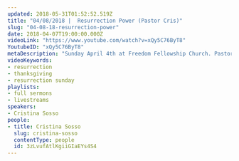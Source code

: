 ```yaml
---
updated: 2018-05-31T01:52:52.519Z
title: "04/08/2018 |  Resurrection Power (Pastor Cris)"
slug: "04-08-18-resurrection-power"
date: 2018-04-07T19:00:00.000Z
videoLink: "https://www.youtube.com/watch?v=xQy5C76ByT8"
YoutubeID: "xQy5C76ByT8"
metaDescription: "Sunday April 4th at Freedom Fellowship Church. Pastor Cris talks about the resurrection power we have in Jesus Christ."
videoKeywords:
- resurrection
- thanksgiving
- resurrection sunday
playlists:
- full sermons
- livestreams
speakers:
- Cristina Sosso
people:
- title: Cristina Sosso
  slug: cristina-sosso
  contentType: people
  id: 3zLvufAtlKgiiGIaEYs4S4
---
```

